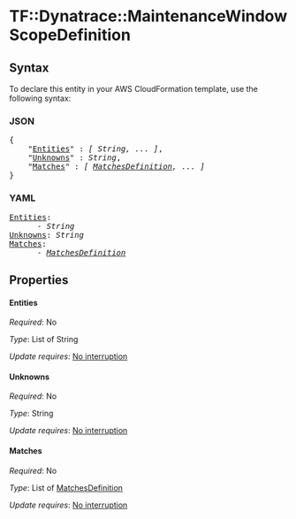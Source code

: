 # TF::Dynatrace::MaintenanceWindow ScopeDefinition

## Syntax

To declare this entity in your AWS CloudFormation template, use the following syntax:

### JSON

<pre>
{
    "<a href="#entities" title="Entities">Entities</a>" : <i>[ String, ... ]</i>,
    "<a href="#unknowns" title="Unknowns">Unknowns</a>" : <i>String</i>,
    "<a href="#matches" title="Matches">Matches</a>" : <i>[ <a href="matchesdefinition.md">MatchesDefinition</a>, ... ]</i>
}
</pre>

### YAML

<pre>
<a href="#entities" title="Entities">Entities</a>: <i>
      - String</i>
<a href="#unknowns" title="Unknowns">Unknowns</a>: <i>String</i>
<a href="#matches" title="Matches">Matches</a>: <i>
      - <a href="matchesdefinition.md">MatchesDefinition</a></i>
</pre>

## Properties

#### Entities

_Required_: No

_Type_: List of String

_Update requires_: [No interruption](https://docs.aws.amazon.com/AWSCloudFormation/latest/UserGuide/using-cfn-updating-stacks-update-behaviors.html#update-no-interrupt)

#### Unknowns

_Required_: No

_Type_: String

_Update requires_: [No interruption](https://docs.aws.amazon.com/AWSCloudFormation/latest/UserGuide/using-cfn-updating-stacks-update-behaviors.html#update-no-interrupt)

#### Matches

_Required_: No

_Type_: List of <a href="matchesdefinition.md">MatchesDefinition</a>

_Update requires_: [No interruption](https://docs.aws.amazon.com/AWSCloudFormation/latest/UserGuide/using-cfn-updating-stacks-update-behaviors.html#update-no-interrupt)

